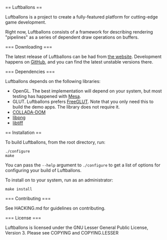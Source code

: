 == Luftballons ==

Luftballons is a project to create a fully-featured platform for cutting-edge
game development.

Right now, Luftballons consists of a framework for describing rendering
"pipelines" as a series of dependent draw operations on buffers.


=== Downloading ===

The latest release of Luftballons can be had from [the
website](http://www.luftengine.org/).  Development happens on
[GitHub](https://github.com/sadmac7000/luftballons), and you can find the
latest unstable versions there.


=== Dependencies ===

Luftballons depends on the following libraries:

* OpenGL. The best implementation will depend on your system, but most testing
  has happened with [Mesa](http://www.mesa3d.org/).
* GLUT. Luftballons prefers [FreeGLUT](http://freeglut.sourceforge.net/). Note
  that you only need this to build the demo apps. The library does not require
  it.
* [COLLADA-DOM](http://sourceforge.net/projects/collada-dom/)
* [libpng](http://www.libpng.org/pub/png/libpng.html)
* [libtiff](http://www.libtiff.org/)

== Installation ==

To build Luftballons, from the root directory, run:

    ./configure
    make

You can pass the `--help` argument to `./configure` to get a list of options
for configuring your build of Luftballons.

To install on to your system, run as an administrator:

    make install


=== Contributing ===

See HACKING.md for guidelines on contributing.


=== License ===

Luftballons is licensed under the GNU Lesser General Public License, Version 3.
Please see COPYING and COPYING.LESSER
